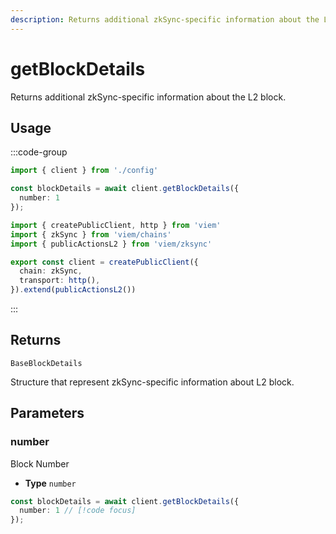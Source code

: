 ```yaml
---
description: Returns additional zkSync-specific information about the L2 block.
---
```


# getBlockDetails

Returns additional zkSync-specific information about the L2 block.

## Usage

:::code-group

```ts [example.ts]
import { client } from './config'

const blockDetails = await client.getBlockDetails({
  number: 1
});
```

```ts [config.ts]
import { createPublicClient, http } from 'viem'
import { zkSync } from 'viem/chains'
import { publicActionsL2 } from 'viem/zksync'

export const client = createPublicClient({
  chain: zkSync,
  transport: http(),
}).extend(publicActionsL2())
```
:::

## Returns 

`BaseBlockDetails`

Structure that represent zkSync-specific information about L2 block.

## Parameters

### number

Block Number

- **Type** `number`

```ts
const blockDetails = await client.getBlockDetails({
  number: 1 // [!code focus]
}); 
```